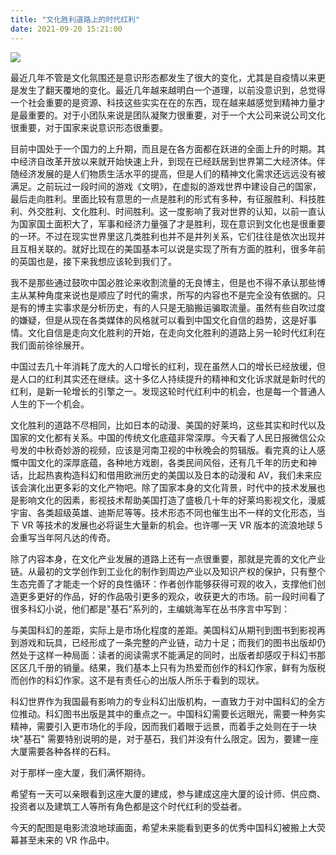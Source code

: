```yaml
---
title: "文化胜利道路上的时代红利"
date: 2021-09-20 15:21:00
---
```


![](425e17d22c68b3f9263b5649dbadc291.jpeg)

最近几年不管是文化氛围还是意识形态都发生了很大的变化，尤其是自疫情以来更是发生了翻天覆地的变化。最近几年越来越明白一个道理，以前没意识到，总觉得一个社会重要的是资源、科技这些实实在在的东西，现在越来越感觉到精神力量才是最重要的。对于小团队来说是团队凝聚力很重要，对于一个大公司来说公司文化很重要，对于国家来说意识形态很重要。

目前中国处于一个国力的上升期，而且是在各方面都在跃进的全面上升的时期。其中经济自改革开放以来就开始快速上升，到现在已经跃居到世界第二大经济体。伴随经济发展的是人们物质生活水平的提高，但是人们的精神文化需求还远远没有被满足。之前玩过一段时间的游戏《文明》，在虚拟的游戏世界中建设自己的国家，最后走向胜利。里面比较有意思的一点是胜利的形式有多种，有征服胜利、科技胜利、外交胜利、文化胜利、时间胜利。这一度影响了我对世界的认知，以前一直认为国家国土面积大了，军事和经济力量强了才是胜利，现在意识到文化也是很重要的一环。不过在现实世界里这几类胜利也并不是并列关系，它们往往是依次出现并且互相关联的。就好比现在的美国基本可以说是实现了所有方面的胜利，很多年前的英国也是，接下来我想应该轮到我们了。

我不是那些通过鼓吹中国必胜论来收割流量的无良博主，但是也不得不承认那些博主从某种角度来说也是顺应了时代的需求，所写的内容也不是完全没有依据的。只是有的博主实事求是分析历史，有的人只是无脑搬运骗取流量。虽然有些自吹过度的嫌疑，但是从现在各类媒体的风格就可以看到中国文化自信的趋势，这是好事情。文化自信是走向文化胜利的开始，在走向文化胜利的道路上另一轮时代红利在我们面前徐徐展开。

中国过去几十年消耗了庞大的人口增长的红利，现在虽然人口的增长已经放缓，但是人口的红利其实还在继续。这十多亿人持续提升的精神和文化诉求就是新时代的红利，是新一轮增长的引擎之一。发现这轮时代红利中的机会，也是每一个普通人人生的下一个机会。

文化胜利的道路不尽相同，比如日本的动漫、美国的好莱坞，这些其实和时代以及国家的文化都有关系。中国的传统文化底蕴非常深厚。今天看了人民日报微信公众号发的中秋奇妙游的视频，应该是河南卫视的中秋晚会的剪辑版。看完真的让人感慨中国文化的深厚底蕴，各种地方戏剧，各类民间风俗，还有几千年的历史和神话，比起热衷构造科幻和借用欧洲历史的美国以及日本的动漫和 AV，我们未来应该会演化出更多彩的文化产物吧。除了国家本身的文化背景，时代中的技术发展也是影响文化的因素，影视技术帮助美国打造了盛极几十年的好莱坞影视文化，漫威宇宙、各类超级英雄、迪斯尼等等。技术形态不同也催生出不一样的文化形态，当下 VR 等技术的发展也必将诞生大量新的机会。也许哪一天 VR 版本的流浪地球 5 会重写当年阿凡达的传奇。

除了内容本身，在文化产业发展的道路上还有一点很重要，那就是完善的文化产业链。从最初的文学创作到工业化的制作到周边产业以及知识产权的保护，只有整个生态完善了才能走一个好的良性循环：作者创作能够获得可观的收入，支撑他们创造更多更好的作品，好的作品吸引更多的观众，收获更大的市场。前一段时间看了很多科幻小说，他们都是"基石"系列的，主编姚海军在丛书序言中写到：

与美国科幻的差距，实际上是市场化程度的差距。美国科幻从期刊到图书到影视再到游戏和玩具，已经形成了一条完整的产业链，动力十足；而我们的图书出版却仍然处于这样一种局面：读者的阅读需求不能满足的同时，出版者却感叹于科幻书那区区几千册的销量。结果，我们基本上只有为热爱而创作的科幻作家，鲜有为版税而创作的科幻作家。这不是有责任心的出版人所乐于看到的现状。

科幻世界作为我国最有影响力的专业科幻出版机构，一直致力于对中国科幻的全方位推动。科幻图书出版是其中的重点之一。中国科幻需要长远眼光，需要一种务实精神，需要引入更市场化的手段，因而我们着眼于远景，而着手之处则在于一块块"基石" 需要特别说明的是，对于基石，我们并没有什么限定。因为，要建一座大厦需要各种各样的石料。

对于那样一座大厦，我们满怀期待。

希望有一天可以亲眼看到这座大厦的建成，参与建成这座大厦的设计师、供应商、投资者以及建筑工人等所有角色都是这个时代红利的受益者。

今天的配图是电影流浪地球画面，希望未来能看到更多的优秀中国科幻被搬上大荧幕甚至未来的 VR 作品中。
